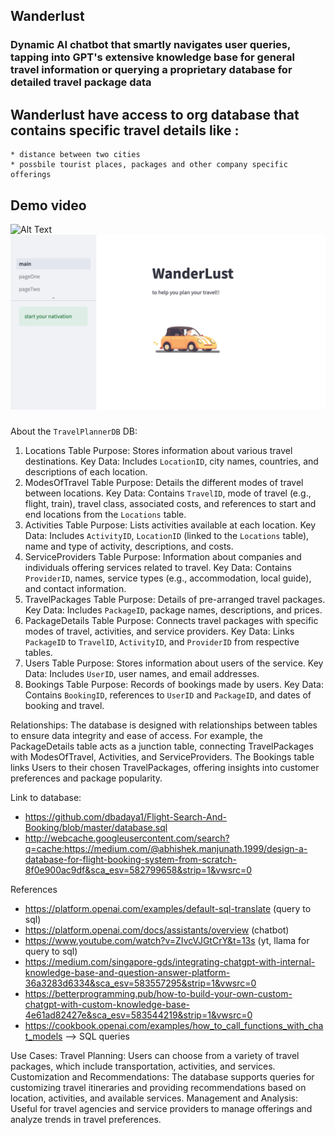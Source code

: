## Wanderlust
### Dynamic AI chatbot that smartly navigates user queries, tapping into GPT's extensive knowledge base for general travel information or querying a proprietary database for detailed travel package data

##  Wanderlust have access to org database that contains specific travel details like :
    * distance between two cities 
    * possbile tourist places, packages and other company specific offerings 



## Demo video
![Alt Text](https://github.com/soeb-hussain/GPT-Wanderlust/blob/main/media/demo.gif)
[![IMAGE ALT TEXT HERE](https://github.com/soeb-hussain/GPT-Wanderlust/blob/main/media/tb.png)](https://github.com/soeb-hussain/GPT-Wanderlust/blob/main/media/demo%20video.mov)
### 
About the `TravelPlannerDB` DB: 

1. Locations Table
Purpose: Stores information about various travel destinations.
Key Data: Includes `LocationID`, city names, countries, and descriptions of each location.
2. ModesOfTravel Table
Purpose: Details the different modes of travel between locations.
Key Data: Contains `TravelID`, mode of travel (e.g., flight, train), travel class, associated costs, and references to start and end locations from the `Locations` table.
3. Activities Table
Purpose: Lists activities available at each location.
Key Data: Includes `ActivityID`, `LocationID` (linked to the `Locations` table), name and type of activity, descriptions, and costs.
4. ServiceProviders Table
Purpose: Information about companies and individuals offering services related to travel.
Key Data: Contains `ProviderID`, names, service types (e.g., accommodation, local guide), and contact information.
5. TravelPackages Table
Purpose: Details of pre-arranged travel packages.
Key Data: Includes `PackageID`, package names, descriptions, and prices.
6. PackageDetails Table
Purpose: Connects travel packages with specific modes of travel, activities, and service providers.
Key Data: Links `PackageID` to `TravelID`, `ActivityID`, and `ProviderID` from respective tables.
7. Users Table
Purpose: Stores information about users of the service.
Key Data: Includes `UserID`, user names, and email addresses.
8. Bookings Table
Purpose: Records of bookings made by users.
Key Data: Contains `BookingID`, references to `UserID` and `PackageID`, and dates of booking and travel.

Relationships:
The database is designed with relationships between tables to ensure data integrity and ease of access. For example, the PackageDetails table acts as a junction table, connecting TravelPackages with ModesOfTravel, Activities, and ServiceProviders.
The Bookings table links Users to their chosen TravelPackages, offering insights into customer preferences and package popularity.


Link to database: 

* https://github.com/dbadaya1/Flight-Search-And-Booking/blob/master/database.sql
* http://webcache.googleusercontent.com/search?q=cache:https://medium.com/@abhishek.manjunath.1999/design-a-database-for-flight-booking-system-from-scratch-8f0e900ac9df&sca_esv=582799658&strip=1&vwsrc=0

References 
* https://platform.openai.com/examples/default-sql-translate (query to sql)
* https://platform.openai.com/docs/assistants/overview (chatbot)
* https://www.youtube.com/watch?v=ZIvcVJGtCrY&t=13s (yt, llama for query to sql)
* https://medium.com/singapore-gds/integrating-chatgpt-with-internal-knowledge-base-and-question-answer-platform-36a3283d6334&sca_esv=583557295&strip=1&vwsrc=0
* https://betterprogramming.pub/how-to-build-your-own-custom-chatgpt-with-custom-knowledge-base-4e61ad82427e&sca_esv=583544219&strip=1&vwsrc=0
* https://cookbook.openai.com/examples/how_to_call_functions_with_chat_models --> SQL queries


Use Cases:
Travel Planning: Users can choose from a variety of travel packages, which include transportation, activities, and services.
Customization and Recommendations: The database supports queries for customizing travel itineraries and providing recommendations based on location, activities, and available services.
Management and Analysis: Useful for travel agencies and service providers to manage offerings and analyze trends in travel preferences.
